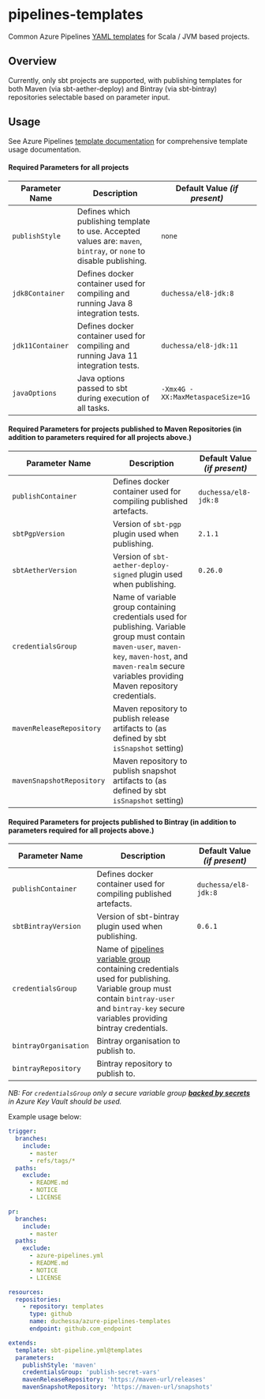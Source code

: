 # pipelines-templates


Common Azure Pipelines [YAML templates] for Scala / JVM based projects.

## Overview
Currently, only sbt projects are supported, with publishing templates for both
Maven (via sbt-aether-deploy) and Bintray (via sbt-bintray) repositories selectable 
based on parameter input.

## Usage
See Azure Pipelines [template documentation] for comprehensive template usage documentation.

#### Required Parameters for all projects
| Parameter Name | Description | Default Value *(if present)* |
| -------------- | ----------- | ---------------------------- |
| `publishStyle` | Defines which publishing template to use. Accepted values are: `maven`, `bintray`, or `none` to disable publishing. | `none` |
| `jdk8Container` | Defines docker container used for compiling and running Java 8 integration tests. | `duchessa/el8-jdk:8` |
| `jdk11Container` | Defines docker container used for compiling and running Java 11 integration tests. | `duchessa/el8-jdk:11` |
| `javaOptions` | Java options passed to sbt during execution of all tasks. | `-Xmx4G -XX:MaxMetaspaceSize=1G` |

#### Required Parameters for projects published to Maven Repositories (in addition to parameters required for all projects above.)
| Parameter Name | Description | Default Value *(if present)* |
| -------------- | ----------- | ---------------------------- |
| `publishContainer` | Defines docker container used for compiling published artefacts. | `duchessa/el8-jdk:8` |
| `sbtPgpVersion` | Version of `sbt-pgp` plugin used when publishing. | `2.1.1` |
| `sbtAetherVersion` | Version of `sbt-aether-deploy-signed` plugin used when publishing. | `0.26.0` |
| `credentialsGroup` | Name of variable group containing credentials used for publishing. Variable group must contain `maven-user`, `maven-key`, `maven-host`, and `maven-realm` secure variables providing Maven repository credentials. | |
| `mavenReleaseRepository` | Maven repository to publish release artifacts to (as defined by sbt `isSnapshot` setting) | |
| `mavenSnapshotRepository` | Maven repository to publish snapshot artifacts to (as defined by sbt `isSnapshot` setting) | |

#### Required Parameters for projects published to Bintray (in addition to parameters required for all projects above.)
| Parameter Name | Description | Default Value *(if present)* |
| -------------- | ----------- | ---------------------------- |
| `publishContainer` | Defines docker container used for compiling published artefacts. | `duchessa/el8-jdk:8` |
| `sbtBintrayVersion` | Version of sbt-bintray plugin used when publishing. | `0.6.1` |
| `credentialsGroup` | Name of [pipelines variable group] containing credentials used for publishing. Variable group must contain `bintray-user` and `bintray-key` secure variables providing bintray credentials. | |
| `bintrayOrganisation` | Bintray organisation to publish to. | |
| `bintrayRepository` | Bintray repository to publish to. | |


_NB: For `credentialsGroup` only a secure variable group **[backed by secrets]** in Azure Key Vault should be used._

Example usage below:
```yaml
trigger:
  branches:
    include:
      - master
      - refs/tags/*
  paths:
    exclude:
      - README.md
      - NOTICE
      - LICENSE

pr:
  branches:
    include:
      - master
  paths:
    exclude:
      - azure-pipelines.yml
      - README.md
      - NOTICE
      - LICENSE

resources:
  repositories:
    - repository: templates
      type: github
      name: duchessa/azure-pipelines-templates
      endpoint: github.com_endpoint

extends:
  template: sbt-pipeline.yml@templates
  parameters:
    publishStyle: 'maven'
    credentialsGroup: 'publish-secret-vars'
    mavenReleaseRepository: 'https://maven-url/releases'
    mavenSnapshotRepository: 'https://maven-url/snapshots'
```

[YAML templates]: https://docs.microsoft.com/en-us/azure/devops/pipelines/process/templates
[template documentation]: https://docs.microsoft.com/en-us/azure/devops/pipelines/process/templates
[pipelines variable group]: https://docs.microsoft.com/en-us/azure/devops/pipelines/library/variable-groups
[backed by secrets]: https://docs.microsoft.com/en-us/azure/devops/pipelines/library/variable-groups?view=azure-devops&tabs=yaml#link-secrets-from-an-azure-key-vault
